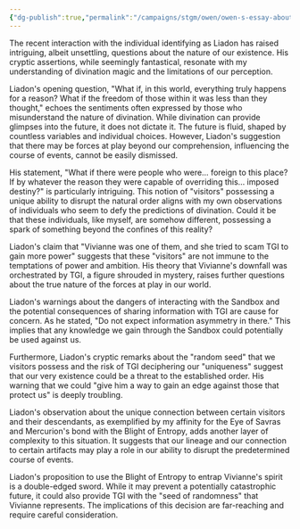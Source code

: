 ```yaml
---
{"dg-publish":true,"permalink":"/campaigns/stgm/owen/owen-s-essay-about-determinism/"}
---
```



The recent interaction with the individual identifying as Liadon has raised intriguing, albeit unsettling, questions about the nature of our existence. His cryptic assertions, while seemingly fantastical, resonate with my understanding of divination magic and the limitations of our perception.

Liadon's opening question, "What if, in this world, everything truly happens for a reason? What if the freedom of those within it was less than they thought," echoes the sentiments often expressed by those who misunderstand the nature of divination. While divination can provide glimpses into the future, it does not dictate it. The future is fluid, shaped by countless variables and individual choices. However, Liadon's suggestion that there may be forces at play beyond our comprehension, influencing the course of events, cannot be easily dismissed.

His statement, "What if there were people who were… foreign to this place? If by whatever the reason they were capable of overriding this… imposed destiny?" is particularly intriguing. This notion of "visitors" possessing a unique ability to disrupt the natural order aligns with my own observations of individuals who seem to defy the predictions of divination. Could it be that these individuals, like myself, are somehow different, possessing a spark of something beyond the confines of this reality?

Liadon's claim that "Vivianne was one of them, and she tried to scam TGI to gain more power" suggests that these "visitors" are not immune to the temptations of power and ambition. His theory that Vivianne's downfall was orchestrated by TGI, a figure shrouded in mystery, raises further questions about the true nature of the forces at play in our world.

Liadon's warnings about the dangers of interacting with the Sandbox and the potential consequences of sharing information with TGI are cause for concern. As he stated, "Do not expect information asymmetry in there." This implies that any knowledge we gain through the Sandbox could potentially be used against us.

Furthermore, Liadon's cryptic remarks about the "random seed" that we visitors possess and the risk of TGI deciphering our "uniqueness" suggest that our very existence could be a threat to the established order. His warning that we could "give him a way to gain an edge against those that protect us" is deeply troubling.

Liadon's observation about the unique connection between certain visitors and their descendants, as exemplified by my affinity for the Eye of Savras and Mercurion's bond with the Blight of Entropy, adds another layer of complexity to this situation. It suggests that our lineage and our connection to certain artifacts may play a role in our ability to disrupt the predetermined course of events.

Liadon's proposition to use the Blight of Entropy to entrap Vivianne's spirit is a double-edged sword. While it may prevent a potentially catastrophic future, it could also provide TGI with the "seed of randomness" that Vivianne represents. The implications of this decision are far-reaching and require careful consideration.